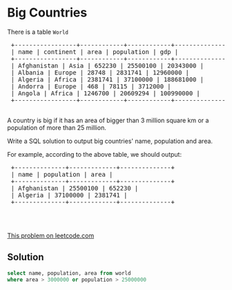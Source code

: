 # Big Countries

<p>There is a table <code>World</code></p>
 
 <pre>
 +-----------------+------------+------------+--------------+---------------+
 | name | continent | area | population | gdp |
 +-----------------+------------+------------+--------------+---------------+
 | Afghanistan | Asia | 652230 | 25500100 | 20343000 |
 | Albania | Europe | 28748 | 2831741 | 12960000 |
 | Algeria | Africa | 2381741 | 37100000 | 188681000 |
 | Andorra | Europe | 468 | 78115 | 3712000 |
 | Angola | Africa | 1246700 | 20609294 | 100990000 |
 +-----------------+------------+------------+--------------+---------------+
 </pre>
 
 <p>A country is big if it has an area of bigger than 3 million square km or a population of more than 25 million.</p>
 
 <p>Write a SQL solution to output big countries&#39; name, population and area.</p>
 
 <p>For example, according to the above table, we should output:</p>
 
 <pre>
 +--------------+-------------+--------------+
 | name | population | area |
 +--------------+-------------+--------------+
 | Afghanistan | 25500100 | 652230 |
 | Algeria | 37100000 | 2381741 |
 +--------------+-------------+--------------+
 </pre>
 
 <p>&nbsp;</p>


[This problem on leetcode.com](https://leetcode.com/problems/big-countries/)

## Solution

```sql
select name, population, area from world
where area > 3000000 or population > 25000000
```
